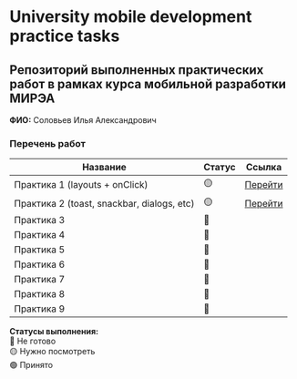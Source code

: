 # University mobile development practice tasks

## Репозиторий выполненных практических работ в рамках курса мобильной разработки МИРЭА
**ФИО:** Соловьев Илья Александрович

### Перечень работ

Название            | Статус | Ссылка
--------------------|--------|--------
Практика 1 (layouts + onClick)          |   🟡  | <a href="https://github.com/M1estere/MIREA_Mobile_Dev/tree/master/First_Practice">Перейти</a>
Практика 2 (toast, snackbar, dialogs, etc)          |   🟡  | <a href="https://github.com/M1estere/MIREA_Mobile_Dev/tree/master/Lesson2">Перейти</a>
Практика 3            |   🔴  |
Практика 4            |   🔴  |
Практика 5            |   🔴  |
Практика 6            |   🔴  |
Практика 7            |   🔴  |
Практика 8            |   🔴  |
Практика 9            |   🔴  | 

**Статусы выполнения:** <br>
🔴 Не готово <br>
🟡 Нужно посмотреть <br>
🟢 Принято <br>
